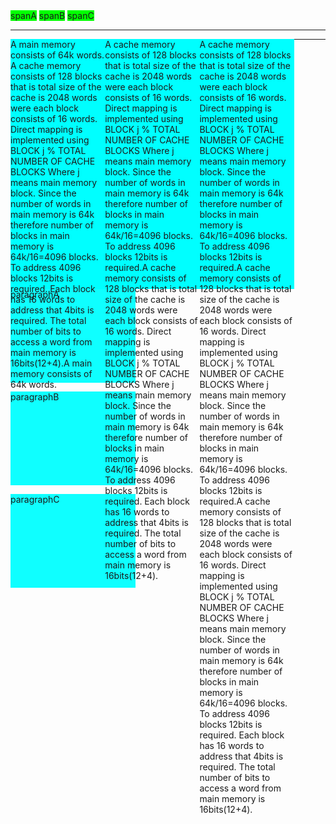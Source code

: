 <!DOCTYPE html>
<html lang="en">
<head>
  <meta charset="UTF-8">
  <title>DISPLAY AND VISIBILITY</title>
  <style>
     span{
           height:80px;
 	   width:100px;
	   background-color:#00ff00;
         }
     div{
           height:400px;
 	   width:30%;
	   background-color:#00ffff;
          display:inline-block;
 	  float:left;
          overflow:visible;
         }
     p{
           height:150px;
 	   width:200px;
	   background-color:#0fffff;
           clear:both;

         }

  </style>
</head>
<body>
  <span>spanA</span>
  <span>spanB</span>
  <span>spanC</span>
  <hr>
  <div>A main memory consists of 64k words.
A cache memory consists of 128 blocks that is total size of the cache is 2048 words were each block consists of 16 words.
Direct mapping is implemented using BLOCK j % TOTAL NUMBER OF CACHE BLOCKS Where j means main memory block.
 Since the number of words in main memory is 64k therefore number of blocks in main memory is 64k/16=4096 blocks.
To address 4096 blocks 12bits is required.
Each block has 16 words to address that 4bits is required.
The total number of bits to access a word from main memory is 16bits(12+4).A main memory consists of 64k words.

</div>
  <div>A cache memory consists of 128 blocks that is total size of the cache is 2048 words were each block consists of 16 words.
Direct mapping is implemented using BLOCK j % TOTAL NUMBER OF CACHE BLOCKS Where j means main memory block.
 Since the number of words in main memory is 64k therefore number of blocks in main memory is 64k/16=4096 blocks.
To address 4096 blocks 12bits is required.A cache memory consists of 128 blocks that is total size of the cache is 2048 words were each block consists of 16 words.
Direct mapping is implemented using BLOCK j % TOTAL NUMBER OF CACHE BLOCKS Where j means main memory block.
 Since the number of words in main memory is 64k therefore number of blocks in main memory is 64k/16=4096 blocks.
To address 4096 blocks 12bits is required.
Each block has 16 words to address that 4bits is required.
The total number of bits to access a word from main memory is 16bits(12+4).</div>

  <div>A cache memory consists of 128 blocks that is total size of the cache is 2048 words were each block consists of 16 words.
Direct mapping is implemented using BLOCK j % TOTAL NUMBER OF CACHE BLOCKS Where j means main memory block.
 Since the number of words in main memory is 64k therefore number of blocks in main memory is 64k/16=4096 blocks.
To address 4096 blocks 12bits is required.A cache memory consists of 128 blocks that is total size of the cache is 2048 words were each block consists of 16 words.
Direct mapping is implemented using BLOCK j % TOTAL NUMBER OF CACHE BLOCKS Where j means main memory block.
 Since the number of words in main memory is 64k therefore number of blocks in main memory is 64k/16=4096 blocks.
To address 4096 blocks 12bits is required.A cache memory consists of 128 blocks that is total size of the cache is 2048 words were each block consists of 16 words.
Direct mapping is implemented using BLOCK j % TOTAL NUMBER OF CACHE BLOCKS Where j means main memory block.
 Since the number of words in main memory is 64k therefore number of blocks in main memory is 64k/16=4096 blocks.
To address 4096 blocks 12bits is required.
Each block has 16 words to address that 4bits is required.
The total number of bits to access a word from main memory is 16bits(12+4).</div>
  <hr>
  <p>paragraphA</p>
  <p>paragraphB</p>
  <p>paragraphC</p>
</body>
</html>
